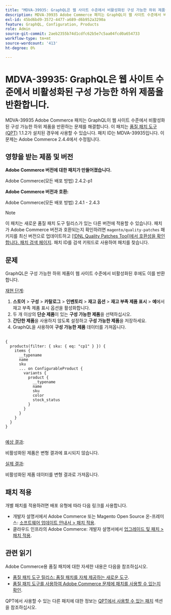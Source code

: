```yaml
---
title: "MDVA-39935: GraphQL은 웹 사이트 수준에서 비활성화된 구성 가능한 하위 제품을 반환합니다."
description: MDVA-39935 Adobe Commerce 패치는 GraphQL이 웹 사이트 수준에서 비활성화된 구성 가능한 하위 제품을 반환하는 문제를 해결합니다. 이 패치는 [Quality Patches Tool (QPT)](https://experienceleague.adobe.com/en/docs/commerce-operations/upgrade-guide/patches/overview) 1.1.2가 설치된 경우 사용할 수 있습니다. 패치 ID는 MDVA-39935입니다. 이 문제는 Adobe Commerce 2.4.4에서 수정됩니다.
exl-id: 45bd6bd9-3572-4477-a689-d6b952a3290a
feature: GraphQL, Configuration, Products
role: Admin
source-git-commit: 2aeb2355b74d1cdfc62b5e7c5aa04fcd0a654733
workflow-type: tm+mt
source-wordcount: '413'
ht-degree: 0%

---
```


# MDVA-39935: GraphQL은 웹 사이트 수준에서 비활성화된 구성 가능한 하위 제품을 반환합니다.

MDVA-39935 Adobe Commerce 패치는 GraphQL이 웹 사이트 수준에서 비활성화된 구성 가능한 하위 제품을 반환하는 문제를 해결합니다. 이 패치는 [품질 패치 도구(QPT)](https://experienceleague.adobe.com/en/docs/commerce-operations/upgrade-guide/patches/overview) 1.1.2가 설치된 경우에 사용할 수 있습니다. 패치 ID는 MDVA-39935입니다. 이 문제는 Adobe Commerce 2.4.4에서 수정됩니다.

## 영향을 받는 제품 및 버전

**Adobe Commerce 버전에 대한 패치가 만들어졌습니다.**

Adobe Commerce(모든 배포 방법) 2.4.2-p1

**Adobe Commerce 버전과 호환:**

Adobe Commerce(모든 배포 방법) 2.4.1 - 2.4.3

>[!NOTE]
>
>이 패치는 새로운 품질 패치 도구 릴리스가 있는 다른 버전에 적용할 수 있습니다. 패치가 Adobe Commerce 버전과 호환되는지 확인하려면 `magento/quality-patches` 패키지를 최신 버전으로 업데이트하고 [[!DNL Quality Patches Tool]에서 호환성을 확인합니다. 패치 검색 페이지](https://experienceleague.adobe.com/tools/commerce-quality-patches/index.html). 패치 ID를 검색 키워드로 사용하여 패치를 찾습니다.

## 문제

GraphQL은 구성 가능한 하위 제품이 웹 사이트 수준에서 비활성화된 후에도 이를 반환합니다.

<u>재현 단계</u>:

1. **스토어** > **구성** > **카탈로그** > **인벤토리** > **재고 옵션** > **재고 부족 제품 표시** > **예**&#x200B;에서 재고 부족 제품 표시 옵션을 활성화합니다.
1. 두 개 이상의 **단순 제품**&#x200B;이 있는 **구성 가능한 제품**&#x200B;을 선택하십시오.
1. **간단한 제품**&#x200B;을 사용하지 않도록 설정하고 **구성 가능한 제품**&#x200B;을 저장하세요.
1. GraphQL을 사용하여 **구성 가능한 제품** 데이터를 가져옵니다.

<pre>
  <code class="language-graphql">
&lbrace;
  products(filter: { sku: { eq: "cp1" } }) &lbrace;
    items &lbrace;
      __typename
      name
      sku
      ... on ConfigurableProduct &lbrace;
        variants &lbrace;
          product &lbrace;
            __typename
            name
            sku
            color
            stock_status
          &rbrace;
        &rbrace;
      &rbrace;
    &rbrace;
  &rbrace;
&rbrace;
</code>
</pre>

<u>예상 결과</u>:

비활성화된 제품은 변형 결과에 표시되지 않습니다.

<u>실제 결과</u>:

비활성화된 제품 데이터를 변형 결과로 가져옵니다.

## 패치 적용

개별 패치를 적용하려면 배포 유형에 따라 다음 링크를 사용합니다.

* 개발자 설명서에서 Adobe Commerce 또는 Magento Open Source 온-프레미스: [소프트웨어 업데이트 안내서 > 패치 적용](https://experienceleague.adobe.com/en/docs/commerce-operations/tools/quality-patches-tool/usage).
* 클라우드 인프라의 Adobe Commerce: 개발자 설명서에서 [업그레이드 및 패치 > 패치 적용](https://experienceleague.adobe.com/en/docs/commerce-cloud-service/user-guide/develop/upgrade/apply-patches).

## 관련 읽기

Adobe Commerce용 품질 패치에 대한 자세한 내용은 다음을 참조하십시오.

* [품질 패치 도구 릴리스: 품질 패치를 자체 제공하는 새로운 도구](/help/announcements/adobe-commerce-announcements/magento-quality-patches-released-new-tool-to-self-serve-quality-patches.md).
* [품질 패치 도구를 사용하여 Adobe Commerce 문제에 패치를 사용할 수 있는지 확인](/help/support-tools/patches-available-in-qpt-tool/check-patch-for-magento-issue-with-magento-quality-patches.md).

QPT에서 사용할 수 있는 다른 패치에 대한 정보는 [QPT에서 사용할 수 있는 패치](https://support.magento.com/hc/en-us/sections/360010506631-Patches-available-in-QPT-tool-) 섹션을 참조하십시오.
